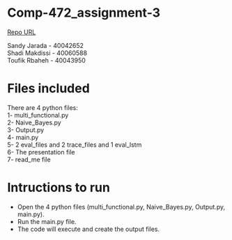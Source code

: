 # Comp-472_assignment-3
[Repo URL](https://github.com/sandy-ja/Comp-472_assignment-3)

Sandy Jarada - 40042652 <br>
Shadi Makdissi - 40060588 <br>
Toufik Rbaheh - 40043950


# Files included

There are 4 python files:  <br>
1- multi_functional.py <br>
2- Naive_Bayes.py <br>
3- Output.py <br>
4- main.py <br>
5- 2 eval_files and 2 trace_files and 1 eval_lstm <br>
6- The presentation file <br>
7- read_me file <br>


# Intructions to run 
- Open the 4 python files (multi_functional.py, Naive_Bayes.py, Output.py, main.py).
- Run the main.py file.
- The code will execute and create the output files.
